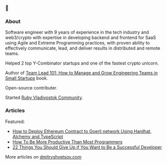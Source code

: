 ### 👋

### About

Software engineer with 9 years of experience in the tech industry and web3/crypto with expertise in developing backend and frontend for SaaS using Agile and Extreme Programming practices, with proven ability to effectively communicate, lead, and deliver results in distributed and remote teams.

Helped 2 top Y-Combinator startups and one of the fastest crypto unicorn.

Author of [Team Lead 101: How to Manage and Grow Engineering Teams in Small Startups](http://gum.co/team-lead-101) book.

Open-source contributer.

Started [Ruby Vladivostok Community](https://github.com/orgs/ruby-vladivostok/teams/ruby-vladivostok-member).

### Articles

Featured:

<!-- * [Tricks And Tools To Fast-Track Your Goal of Becoming a Strong Programmer](https://dmitryshvetsov.com/tools-of-strong-programmers) -->
* [How to Deploy Ethereum Contract to Goerli network Using Hardhat, Alchemy and TypeScript](https://dmitryshvetsov.com/articles/how-to-deploy-goerli-ethereum-smart-contract-using-hardhat-alchemy-typescript/)
* [How To Be More Productive Than Most Programmers](https://dmitryshvetsov.com/articles/how-to-be-more-productive-than-most-programmers/)
* [22 Things You Should Give Up if You Want to Be a Successful Developer](https://dmitryshvetsov.com/articles/22-things-you-should-give-up-if-you-want-to-be-a-successful-developer/)

More articles on [dmitryshvetsov.com](https://dmitryshvetsov.com)

<!--
**dmshvetsov/dmshvetsov** is a ✨ _special_ ✨ repository because its `README.md` (this file) appears on your GitHub profile.

Here are some ideas to get you started:

- 🔭 I’m currently working on ...
- 🌱 I’m currently learning ...
- 👯 I’m looking to collaborate on ...
- 🤔 I’m looking for help with ...
- 💬 Ask me about ...
- 📫 How to reach me: ...
- 😄 Pronouns: ...
- ⚡ Fun fact: ...
-->
